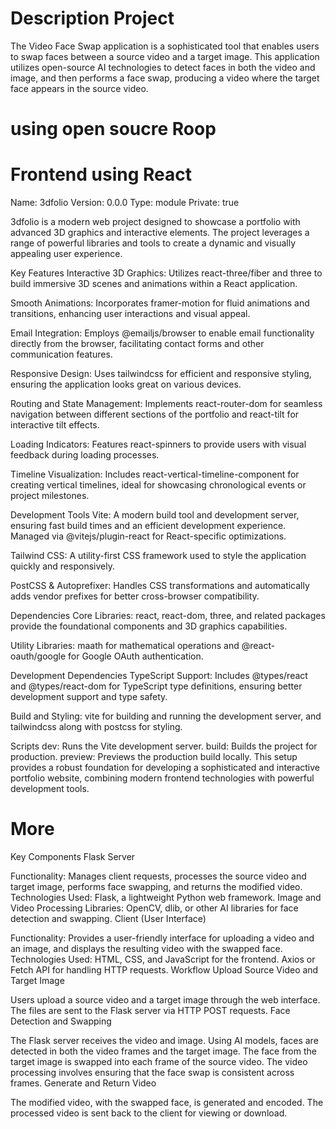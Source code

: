 # Description Project 
The Video Face Swap application is a sophisticated tool that enables users to swap faces between a source video and a target image. This application utilizes open-source AI technologies to detect faces in both the video and image, and then performs a face swap, producing a video where the target face appears in the source video.
# using open soucre Roop
# Frontend using React 
Name: 3dfolio
Version: 0.0.0
Type: module
Private: true

3dfolio is a modern web project designed to showcase a portfolio with advanced 3D graphics and interactive elements. The project leverages a range of powerful libraries and tools to create a dynamic and visually appealing user experience.

Key Features
Interactive 3D Graphics: Utilizes react-three/fiber and three to build immersive 3D scenes and animations within a React application.

Smooth Animations: Incorporates framer-motion for fluid animations and transitions, enhancing user interactions and visual appeal.

Email Integration: Employs @emailjs/browser to enable email functionality directly from the browser, facilitating contact forms and other communication features.

Responsive Design: Uses tailwindcss for efficient and responsive styling, ensuring the application looks great on various devices.

Routing and State Management: Implements react-router-dom for seamless navigation between different sections of the portfolio and react-tilt for interactive tilt effects.

Loading Indicators: Features react-spinners to provide users with visual feedback during loading processes.

Timeline Visualization: Includes react-vertical-timeline-component for creating vertical timelines, ideal for showcasing chronological events or project milestones.

Development Tools
Vite: A modern build tool and development server, ensuring fast build times and an efficient development experience. Managed via @vitejs/plugin-react for React-specific optimizations.

Tailwind CSS: A utility-first CSS framework used to style the application quickly and responsively.

PostCSS & Autoprefixer: Handles CSS transformations and automatically adds vendor prefixes for better cross-browser compatibility.

Dependencies
Core Libraries: react, react-dom, three, and related packages provide the foundational components and 3D graphics capabilities.

Utility Libraries: maath for mathematical operations and @react-oauth/google for Google OAuth authentication.

Development Dependencies
TypeScript Support: Includes @types/react and @types/react-dom for TypeScript type definitions, ensuring better development support and type safety.

Build and Styling: vite for building and running the development server, and tailwindcss along with postcss for styling.

Scripts
dev: Runs the Vite development server.
build: Builds the project for production.
preview: Previews the production build locally.
This setup provides a robust foundation for developing a sophisticated and interactive portfolio website, combining modern frontend technologies with powerful development tools.

# More 
Key Components
Flask Server

Functionality: Manages client requests, processes the source video and target image, performs face swapping, and returns the modified video.
Technologies Used: Flask, a lightweight Python web framework.
Image and Video Processing Libraries: OpenCV, dlib, or other AI libraries for face detection and swapping.
Client (User Interface)

Functionality: Provides a user-friendly interface for uploading a video and an image, and displays the resulting video with the swapped face.
Technologies Used: HTML, CSS, and JavaScript for the frontend. Axios or Fetch API for handling HTTP requests.
Workflow
Upload Source Video and Target Image

Users upload a source video and a target image through the web interface.
The files are sent to the Flask server via HTTP POST requests.
Face Detection and Swapping

The Flask server receives the video and image.
Using AI models, faces are detected in both the video frames and the target image.
The face from the target image is swapped into each frame of the source video.
The video processing involves ensuring that the face swap is consistent across frames.
Generate and Return Video

The modified video, with the swapped face, is generated and encoded.
The processed video is sent back to the client for viewing or download.

